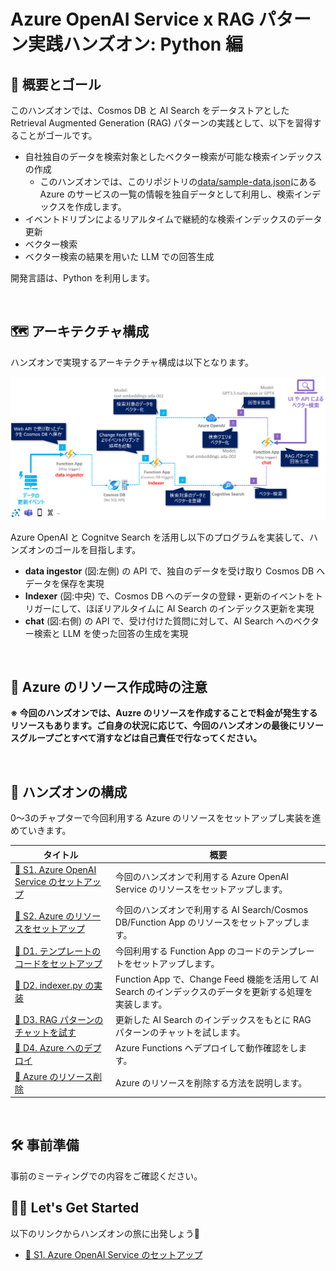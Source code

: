 # Azure OpenAI Service x RAG パターン実践ハンズオン: Python 編

## 💫 概要とゴール

このハンズオンでは、Cosmos DB と AI Search をデータストアとした Retrieval Augmented Generation (RAG) パターンの実践として、以下を習得することがゴールです。

- 自社独自のデータを検索対象としたベクター検索が可能な検索インデックスの作成
  - このハンズオンでは、このリポジトリの[data/sample-data.json](./data/sample-data.json)にある Azure のサービスの一覧の情報を独自データとして利用し、検索インデックスを作成します。
- イベントドリブンによるリアルタイムで継続的な検索インデックスのデータ更新
- ベクター検索
- ベクター検索の結果を用いた LLM での回答生成

開発言語は、Python を利用します。

<br>

## 🗺️ アーキテクチャ構成

ハンズオンで実現するアーキテクチャ構成は以下となります。

![image](./docs/images/architecture.png)

Azure OpenAI と Cognitve Search を活用し以下のプログラムを実装して、ハンズオンのゴールを目指します。

- **data ingestor** (図:左側) の API で、独自のデータを受け取り Cosmos DB へデータを保存を実現
- **Indexer** (図:中央) で、Cosmos DB へのデータの登録・更新のイベントをトリガーにして、ほぼリアルタイムに AI Search のインデックス更新を実現
- **chat** (図:右側) の API で、受け付けた質問に対して、AI Search へのベクター検索と LLM を使った回答の生成を実現

<br>

## 🚧 Azure のリソース作成時の注意

**※ 今回のハンズオンでは、Auzre のリソースを作成することで料金が発生するリソースもあります。ご自身の状況に応じて、今回のハンズオンの最後にリソースグループごとすべて消すなどは自己責任で行なってください。**

<br>

## 🔖 ハンズオンの構成

0～3のチャプターで今回利用する Azure のリソースをセットアップし実装を進めていきます。

タイトル | 概要
--- | ---
[🧪 S1. Azure OpenAI Service のセットアップ](./docs/setup-azure-openai.md) | 今回のハンズオンで利用する Azure OpenAI Service のリソースをセットアップします。
[🧪 S2. Azure のリソースをセットアップ](./docs/setup-azure-resources.md) | 今回のハンズオンで利用する AI Search/Cosmos DB/Function App のリソースをセットアップします。
[🧪 D1. テンプレートのコードをセットアップ](./docs/setup-function-app-code.md) | 今回利用する Function App のコードのテンプレートをセットアップします。
[🧪 D2. indexer.py の実装](./docs/implement-indexer.md) | Function App で、Change Feed 機能を活用して AI Search のインデックスのデータを更新する処理を実装します。
[🧪 D3. RAG パターンのチャットを試す](./docs/implement-chat.md) | 更新した AI Search のインデックスをもとに RAG パターンのチャットを試します。
[🧪 D4. Azure へのデプロイ](./docs/deploy-to-azure.md) | Azure Functions へデプロイして動作確認をします。
[🚮 Azure のリソース削除](./docs/remove-azure-resources.md) | Azure のリソースを削除する方法を説明します。

<br>

## 🛠️ 事前準備

事前のミーティングでの内容をご確認ください。

## 🧑‍💻 Let's Get Started

以下のリンクからハンズオンの旅に出発しょう🚀

- [🧪 S1. Azure OpenAI Service のセットアップ](./docs/setup-azure-openai.md)
